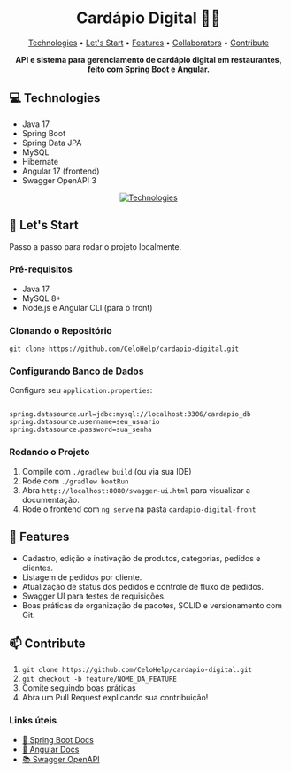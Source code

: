 
<h1 align="center" style="font-weight: bold;">Cardápio Digital 🍔📱</h1>

<p align="center">
  <a href="#tech">Technologies</a> • 
  <a href="#started">Let's Start</a> • 
  <a href="#features">Features</a> • 
  <a href="#colab">Collaborators</a> • 
  <a href="#contribute">Contribute</a>
</p>

<p align="center">
  <b>API e sistema para gerenciamento de cardápio digital em restaurantes, feito com Spring Boot e Angular.</b>
</p>

<h2 id="tech">💻 Technologies</h2>
<ul>
  <li>Java 17</li>
  <li>Spring Boot</li>
  <li>Spring Data JPA</li>
  <li>MySQL</li>
  <li>Hibernate</li>
  <li>Angular 17 (frontend)</li>
  <li>Swagger OpenAPI 3</li>
</ul>

<p align="center">
  <a href="https://skillicons.dev/icons?i=java,spring,mysql,angular">
    <img src="https://skillicons.dev/icons?i=java,spring,mysql,angular" alt="Technologies">
  </a>
</p>

<h2 id="started">🚀 Let's Start</h2>
<p>Passo a passo para rodar o projeto localmente.</p>

<h3>Pré-requisitos</h3>
<ul>
  <li>Java 17</li>
  <li>MySQL 8+</li>
  <li>Node.js e Angular CLI (para o front)</li>
</ul>

<h3>Clonando o Repositório</h3>
<pre><code>git clone https://github.com/CeloHelp/cardapio-digital.git</code></pre>

<h3>Configurando Banco de Dados</h3>
<p>Configure seu <code>application.properties</code>:</p>
<pre><code>
spring.datasource.url=jdbc:mysql://localhost:3306/cardapio_db
spring.datasource.username=seu_usuario
spring.datasource.password=sua_senha
</code></pre>

<h3>Rodando o Projeto</h3>
<ol>
  <li>Compile com <code>./gradlew build</code> (ou via sua IDE)</li>
  <li>Rode com <code>./gradlew bootRun</code></li>
  <li>Abra <code>http://localhost:8080/swagger-ui.html</code> para visualizar a documentação.</li>
  <li>Rode o frontend com <code>ng serve</code> na pasta <code>cardapio-digital-front</code></li>
</ol>

<h2 id="features">📍 Features</h2>
<ul>
  <li>Cadastro, edição e inativação de produtos, categorias, pedidos e clientes.</li>
  <li>Listagem de pedidos por cliente.</li>
  <li>Atualização de status dos pedidos e controle de fluxo de pedidos.</li>
  <li>Swagger UI para testes de requisições.</li>
  <li>Boas práticas de organização de pacotes, SOLID e versionamento com Git.</li>
</ul>

<h2 id="contribute">📫 Contribute</h2>
<ol>
  <li><code>git clone https://github.com/CeloHelp/cardapio-digital.git</code></li>
  <li><code>git checkout -b feature/NOME_DA_FEATURE</code></li>
  <li>Comite seguindo boas práticas</li>
  <li>Abra um Pull Request explicando sua contribuição!</li>
</ol>

<h3>Links úteis</h3>
<ul>
  <li><a href="https://spring.io/guides">📖 Spring Boot Docs</a></li>
  <li><a href="https://angular.io/docs">📘 Angular Docs</a></li>
  <li><a href="https://swagger.io/specification/">📚 Swagger OpenAPI</a></li>
</ul>
